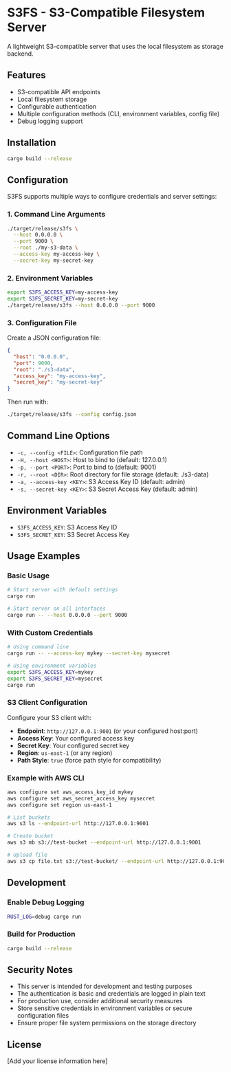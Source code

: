 # S3FS - S3-Compatible Filesystem Server

A lightweight S3-compatible server that uses the local filesystem as storage backend.

## Features

- S3-compatible API endpoints
- Local filesystem storage
- Configurable authentication
- Multiple configuration methods (CLI, environment variables, config file)
- Debug logging support

## Installation

```bash
cargo build --release
```

## Configuration

S3FS supports multiple ways to configure credentials and server settings:

### 1. Command Line Arguments

```bash
./target/release/s3fs \
  --host 0.0.0.0 \
  --port 9000 \
  --root ./my-s3-data \
  --access-key my-access-key \
  --secret-key my-secret-key
```

### 2. Environment Variables

```bash
export S3FS_ACCESS_KEY=my-access-key
export S3FS_SECRET_KEY=my-secret-key
./target/release/s3fs --host 0.0.0.0 --port 9000
```

### 3. Configuration File

Create a JSON configuration file:

```json
{
  "host": "0.0.0.0",
  "port": 9000,
  "root": "./s3-data",
  "access_key": "my-access-key",
  "secret_key": "my-secret-key"
}
```

Then run with:

```bash
./target/release/s3fs --config config.json
```

## Command Line Options

- `-c, --config <FILE>`: Configuration file path
- `-H, --host <HOST>`: Host to bind to (default: 127.0.0.1)
- `-p, --port <PORT>`: Port to bind to (default: 9001)
- `-r, --root <DIR>`: Root directory for file storage (default: ./s3-data)
- `-a, --access-key <KEY>`: S3 Access Key ID (default: admin)
- `-s, --secret-key <KEY>`: S3 Secret Access Key (default: admin)

## Environment Variables

- `S3FS_ACCESS_KEY`: S3 Access Key ID
- `S3FS_SECRET_KEY`: S3 Secret Access Key

## Usage Examples

### Basic Usage

```bash
# Start server with default settings
cargo run

# Start server on all interfaces
cargo run -- --host 0.0.0.0 --port 9000
```

### With Custom Credentials

```bash
# Using command line
cargo run -- --access-key mykey --secret-key mysecret

# Using environment variables
export S3FS_ACCESS_KEY=mykey
export S3FS_SECRET_KEY=mysecret
cargo run
```

### S3 Client Configuration

Configure your S3 client with:

- **Endpoint**: `http://127.0.0.1:9001` (or your configured host:port)
- **Access Key**: Your configured access key
- **Secret Key**: Your configured secret key
- **Region**: `us-east-1` (or any region)
- **Path Style**: `true` (force path style for compatibility)

### Example with AWS CLI

```bash
aws configure set aws_access_key_id mykey
aws configure set aws_secret_access_key mysecret
aws configure set region us-east-1

# List buckets
aws s3 ls --endpoint-url http://127.0.0.1:9001

# Create bucket
aws s3 mb s3://test-bucket --endpoint-url http://127.0.0.1:9001

# Upload file
aws s3 cp file.txt s3://test-bucket/ --endpoint-url http://127.0.0.1:9001
```

## Development

### Enable Debug Logging

```bash
RUST_LOG=debug cargo run
```

### Build for Production

```bash
cargo build --release
```

## Security Notes

- This server is intended for development and testing purposes
- The authentication is basic and credentials are logged in plain text
- For production use, consider additional security measures
- Store sensitive credentials in environment variables or secure configuration files
- Ensure proper file system permissions on the storage directory

## License

[Add your license information here]
